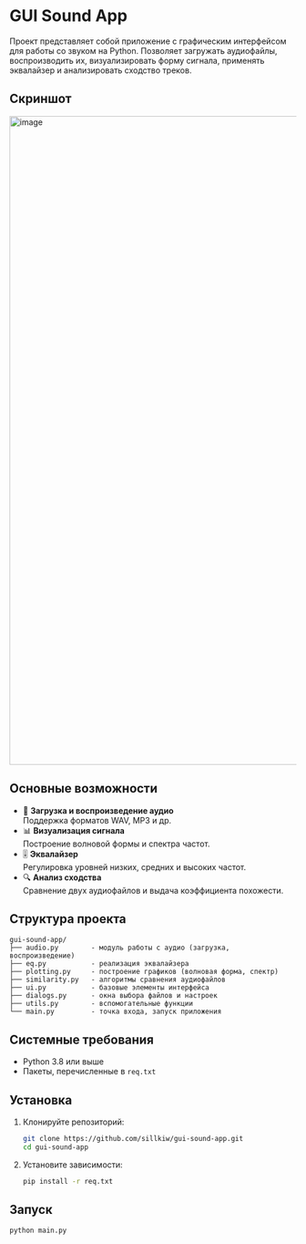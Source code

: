 # GUI Sound App

Проект представляет собой приложение с графическим интерфейсом для работы со звуком на Python. Позволяет загружать аудиофайлы, воспроизводить их, визуализировать форму сигнала, применять эквалайзер и анализировать сходство треков.

## Скриншот
<img width="1915" height="1138" alt="image" src="https://github.com/user-attachments/assets/8e93142b-cab2-4a56-8921-dd58f6c3bf48" />

## Основные возможности

- 🎵 **Загрузка и воспроизведение аудио**  
  Поддержка форматов WAV, MP3 и др.  
- 📊 **Визуализация сигнала**  
  Построение волновой формы и спектра частот.  
- 🎚️ **Эквалайзер**  
  Регулировка уровней низких, средних и высоких частот.  
- 🔍 **Анализ сходства**  
  Сравнение двух аудиофайлов и выдача коэффициента похожести.  
## Структура проекта
```
gui-sound-app/
├── audio.py        - модуль работы с аудио (загрузка, воспроизведение)
├── eq.py           - реализация эквалайзера
├── plotting.py     - построение графиков (волновая форма, спектр)
├── similarity.py   - алгоритмы сравнения аудиофайлов
├── ui.py           - базовые элементы интерфейса
├── dialogs.py      - окна выбора файлов и настроек
├── utils.py        - вспомогательные функции
└── main.py         - точка входа, запуск приложения
```



## Системные требования

- Python 3.8 или выше  
- Пакеты, перечисленные в `req.txt`

## Установка

1. Клонируйте репозиторий:
   ```bash
   git clone https://github.com/sillkiw/gui-sound-app.git
   cd gui-sound-app

2. Установите зависимости:
   ```bash
   pip install -r req.txt
   ```

## Запуск
```bash
python main.py

```
